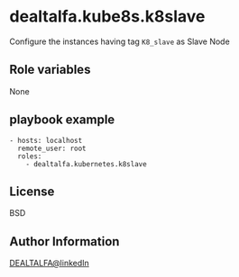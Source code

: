 # dealtalfa.kube8s.k8slave
 
 Configure the instances having tag `K8_slave` as Slave Node

## Role variables

None

## playbook example

    - hosts: localhost
      remote_user: root
      roles:
        - dealtalfa.kubernetes.k8slave
License
-------

BSD

Author Information
------------------

[DEALTALFA@linkedIn](https://www.linkedin.com/in/deepak-yadav-588685127/)
